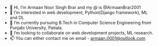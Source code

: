 - 👋 Hi, I’m Armaan Noor Singh Brar and my @ is @ArmaanBrar2001
- 👀 I’m interested in web development, Python(Django framework), ML and DL
- 🌱 I’m currently pursuing B.Tech in Computer Science Engineering from Punjabi University, Patiala.
- 💞️ I’m looking to collaborate on web development projects, ML research.
- 📫 You can either contact me on email - armaan.0001@outlook.com

<!---
ArmaanBrar2001/ArmaanBrar2001 is a ✨ special ✨ repository because its `README.md` (this file) appears on your GitHub profile.
You can click the Preview link to take a look at your changes.
--->
